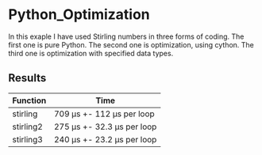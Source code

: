 # Python_Optimization
In this exaple I have used Stirling numbers in three forms of coding. The first one is pure Python. The second one is optimization, using cython. The third one is optimization with specified data types.

## Results

Function|Time
---|---
stirling|709 µs +- 112 µs per loop
stirling2|275 µs +- 32.3 µs per loop
stirling3|240 µs +- 23.2 µs per loop
